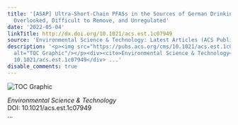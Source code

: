 ```yaml
---
title: '[ASAP] Ultra-Short-Chain PFASs in the Sources of German Drinking Water: Prevalent,
  Overlooked, Difficult to Remove, and Unregulated'
date: '2022-05-04'
linkTitle: http://dx.doi.org/10.1021/acs.est.1c07949
source: 'Environmental Science & Technology: Latest Articles (ACS Publications)'
description: '<p><img src="https://pubs.acs.org/cms/10.1021/acs.est.1c07949/asset/images/medium/es1c07949_0005.gif"
  alt="TOC Graphic"/></p><div><cite>Environmental Science & Technology</cite></div><div>DOI:
  10.1021/acs.est.1c07949</div> ...'
disable_comments: true
---
```

<p><img src="https://pubs.acs.org/cms/10.1021/acs.est.1c07949/asset/images/medium/es1c07949_0005.gif" alt="TOC Graphic"/></p><div><cite>Environmental Science & Technology</cite></div><div>DOI: 10.1021/acs.est.1c07949</div> ...